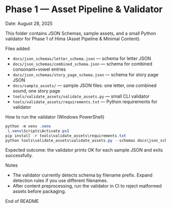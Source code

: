 # Phase 1 — Asset Pipeline & Validator

Date: August 28, 2025

This folder contains JSON Schemas, sample assets, and a small Python validator for Phase 1 of Hima (Asset Pipeline & Minimal Content).

Files added
- `docs/json_schemas/letter_schema.json` — schema for letter JSON
- `docs/json_schemas/combined_schema.json` — schema for combined consonant+vowel entries
- `docs/json_schemas/story_page_schema.json` — schema for story page JSON
- `docs/sample_assets/` — sample JSON files: one letter, one combined sound, one story page
- `tools/validate_assets/validate_assets.py` — small CLI validator
- `tools/validate_assets/requirements.txt` — Python requirements for validator

How to run the validator (Windows PowerShell)

```powershell
python -m venv .venv
.\.venv\Scripts\Activate.ps1
pip install -r tools\validate_assets\requirements.txt
python tools\validate_assets\validate_assets.py --schemas docs\json_schemas --assets docs\sample_assets
```

Expected outcome: the validator prints OK for each sample JSON and exits successfully.

Notes
- The validator currently detects schema by filename prefix. Expand detection rules if you use different filenames.
- After content preprocessing, run the validator in CI to reject malformed assets before packaging.

End of README
